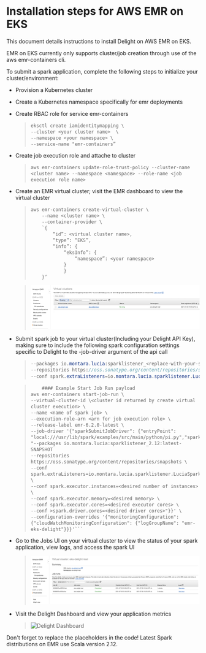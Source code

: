 # Installation steps for AWS EMR on EKS

This document details instructions to install Delight on AWS EMR on EKS.

EMR on EKS currently only supports cluster/job creation through use of the aws emr-containers cli.

To submit a spark application, complete the following steps to initialize your cluster/environment:

- Provision a Kubernetes cluster
- Create a Kubernetes namespace specifically for emr deployments
- Create RBAC role for service emr-containers
  > ```
  > eksctl create iamidentitymapping \
  > --cluster <your cluster name>  \
  > --namespace <your namespace> \
  > --service-name "emr-containers”
  > ```
- Create job execution role and attache to cluster
  > ```
  > aws emr-containers update-role-trust-policy --cluster-name <cluster name> --namespace <namespace> --role-name <job execution role name>
  > ```
- Create an EMR virtual cluster; visit the EMR dashboard to view the virtual cluster

  > ```
  > aws emr-containers create-virtual-cluster \
  > 	--name <cluster name> \
  > 	--container-provider \
  > 	`{
  > 		“id”: <virtual cluster name>,
  > 		“type”: “EKS”,
  > 		“info”: {
  > 			“eksInfo”: {
  > 				“namespace”: <your namespace>
  > 			}
  > 			}
  > 	}’
  > ```

  > ![You should be able to view your virtual cluster in the emr console under virtual clusters](images/emr_virtual_cluster.png)

- Submit spark job to your virtual cluster(Including your Delight API Key), making sure to include the following spark configuration settings specific to Delight to the -job-driver argument of the api call

  > ```java
  > --packages io.montara.lucia:sparklistener_<replace-with-your-scala-version-2.11-or-2.12>:latest-SNAPSHOT
  > --repositories https://oss.sonatype.org/content/repositories/snapshots
  > --conf spark.extraListeners=io.montara.lucia.sparklistener.LuciaSparkListener
  > ```

  > ````
  > 	#### Example Start Job Run payload
  > aws emr-containers start-job-run \
  > --virtual-cluster-id \<cluster id returned by create virtual cluster execution> \
  > --name <name of spark job> \
  > --execution-role-arn <arn for job execution role> \
  > --release-label emr-6.2.0-latest \
  > --job-driver '{"sparkSubmitJobDriver": {"entryPoint": "local:///usr/lib/spark/examples/src/main/python/pi.py","sparkSubmitParameters": "--packages io.montara.lucia:sparklistener_2.12:latest-SNAPSHOT
  > --repositories https://oss.sonatype.org/content/repositories/snapshots \
  > --conf spark.extraListeners=io.montara.lucia.sparklistener.LuciaSparkListener \
  > --conf spark.executor.instances=<desired number of instances> \
  > --conf spark.executor.memory=<desired memory> \
  > --conf spark.executor.cores=<desired executor cores> \
  > --conf >spark.driver.cores=<desired driver cores>"}}' \
  > --configuration-overrides '{"monitoringConfiguration": {"cloudWatchMonitoringConfiguration": {"logGroupName": "emr-eks-delight"}}}'```
  > ````

- Go to the Jobs UI on your virtual cluster to view the status of your spark application, view logs, and access the spark UI

  > ![EMR Virtual Cluster Dashboard](images/emr_eks_jobs_dashboard.png)

- Visit the Delight Dashboard and view your application metrics
  > ![Delight Dashboard](images/sparklistener_dashboard.png)

Don't forget to replace the placeholders in the code!
Latest Spark distributions on EMR use Scala version 2.12.
